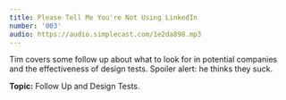 ```yaml
---
title: Please Tell Me You're Not Using LinkedIn
number: '003'
audio: https://audio.simplecast.com/1e2da898.mp3
---
```


Tim covers some follow up about what to look for in potential companies and the effectiveness of design tests. Spoiler alert: he thinks they suck.

**Topic:** Follow Up and Design Tests.
